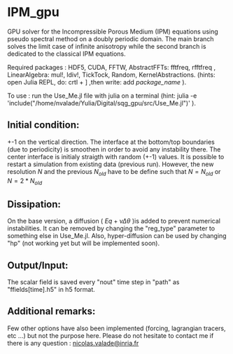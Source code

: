 # IPM_gpu
GPU solver for the Incompressible Porous Medium (IPM) equations using pseudo spectral method on a doubly periodic domain. The main branch solves the limit case of infinite anisotropy while the second branch is dedicated to the classical IPM equations. 

Required packages : HDF5, CUDA, FFTW, AbstractFFTs: fftfreq, rfftfreq , LinearAlgebra: mul!, ldiv!, TickTock, Random, KernelAbstractions. 
(hints: open Julia REPL, do: crtl + ] ,then write: add *package_name* ).

To use : run the Use_Me.jl file with julia on a terminal
(hint: julia -e 'include("/home/nvalade/Yulia/Digital/sqg_gpu/src/Use_Me.jl")'  ).

## Initial condition: 
+-1 on the vertical direction. The interface at the bottom/top boundaries (due to periodicity) is smoothen in order to avoid any instability there. 
The center interface is initialy straigth with random (+-1) values.
It is possible to restart a simulation from existing data (previous run). However, the new resolution $N$ and the previous $N_{old}$ have to be define such that $N=N_{old}$ or $N=2*N_{old}$

## Dissipation: 
On the base version, a diffusion ( $Eq + \nu \Delta \theta$ )is added to prevent numerical instabilities. It can be removed by changing the "reg_type" parameter to something else in Use_Me.jl. Also, hyper-diffusion can be used by changing "hp" (not working yet but will be implemented soon). 

## Output/Input:
The scalar field is saved every "nout" time step in "path" as "ffields[time].h5" in h5 format. 

## Additional remarks:
Few other options have also been implemented (forcing, lagrangian tracers, etc ...) but not the purpose here. 
Please do not hesitate to contact me if there is any question : nicolas.valade@inria.fr

